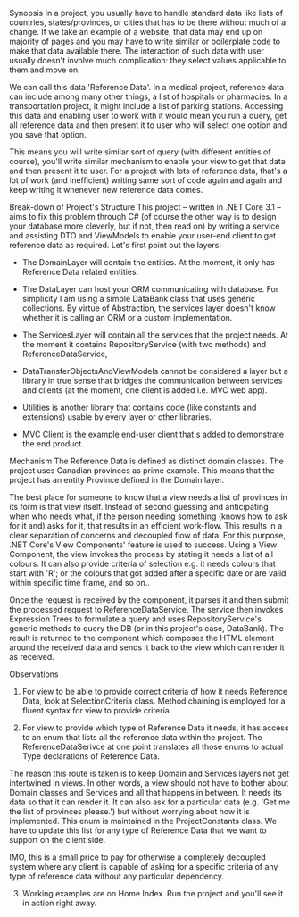 Synopsis
In a project, you usually have to handle standard data like lists of countries, states/provinces, or cities that has to be there without much of a change. If we take an example of a website, that data may end up on majority of pages and you may have to write similar or boilerplate code to make that data available there. The interaction of such data with user usually doesn't involve much complication: they select values applicable to them and move on.

We can call this data 'Reference Data'. In a medical project, reference data can include among many other things, a list of hospitals or pharmacies. In a transportation project, it might include a list of parking stations. Accessing this data and enabling user to work with it would mean you run a query, get all reference data and then present it to user who will select one option and you save that option.

This means you will write similar sort of query (with different entities of course), you'll write similar mechanism to enable your view to get that data and then present it to user. For a project with lots of reference data, that's a lot of work (and inefficient) writing same sort of code again and again and keep writing it whenever new reference data comes.


Break-down of Project's Structure
This project – written in .NET Core 3.1 – aims to fix this problem through C# (of course the other way is to design your database more cleverly, but if not, then read on) by writing a service and assisting DTO and ViewModels to enable your user-end client to get reference data as required. Let's first point out the layers:

- The DomainLayer will contain the entities. At the moment, it only has Reference Data related entities.

- The DataLayer can host your ORM communicating with database. For simplicity I am using a simple DataBank class that uses generic collections. By virtue of Abstraction, the services layer doesn't know whether it is calling an ORM or a custom implementation.

- The ServicesLayer will contain all the services that the project needs. At the moment it contains RepositoryService (with two methods) and ReferenceDataService,

- DataTransferObjectsAndViewModels cannot be considered a layer but a library in true sense that bridges the communication between services and clients (at the moment, one client is added i.e. MVC web app).

- Utilities is another library that contains code (like constants and extensions) usable by every layer or other libraries.

- MVC Client is the example end-user client that's added to demonstrate the end product.


Mechanism
The Reference Data is defined as distinct domain classes. The project uses Canadian provinces as prime example. This means that the project has an entity Province defined in the Domain layer.  

The best place for someone to know that a view needs a list of provinces in its form is that view itself. Instead of second guessing and anticipating when who needs what, if the person needing something (knows how to ask for it and) asks for it, that results in an efficient work-flow. This results in a clear separation of concerns and decoupled flow of data.
For this purpose, .NET Core's View Components' feature is used to success. Using a View Component, the view invokes the process by stating it needs a list of all colours. It can also provide criteria of selection e.g. it needs colours that start with 'R'; or the colours that got added after a specific date or are valid within specific time frame, and so on..  

Once the request is received by the component, it parses it and then submit the processed request to ReferenceDataService. The service then invokes Expression Trees to formulate a query and uses RepositoryService's generic methods to query the DB (or in this project's case, DataBank). The result is returned to the component which composes the HTML element around the received data and sends it back to the view which can render it as received.


Observations
1. For view to be able to provide correct criteria of how it needs Reference Data, look at SelectionCriteria class. Method chaining is employed for a fluent syntax for view to provide criteria. 

2. For view to provide which type of Reference Data it needs, it has access to an enum that lists all the reference data within the project. The ReferenceDataSerivce at one point translates all those enums to actual Type declarations of Reference Data.

The reason this route is taken is to keep Domain and Services layers not get intertwined in views. In other words, a view should not have to bother about Domain classes and Services and all that happens in between. It needs its data so that it can render it. It can also ask for a particular data (e.g. 'Get me the list of provinces please.') but without worrying about how it is implemented. This enum is maintained in the ProjectConstants class. We have to update this list for any type of Reference Data that we want to support on the client side. 

IMO, this is a small price to pay for otherwise a completely decoupled system where any client is capable of asking for a specific criteria of any type of reference data without any particular dependency.

3. Working examples are on Home Index. Run the project and you'll see it in action right away.
